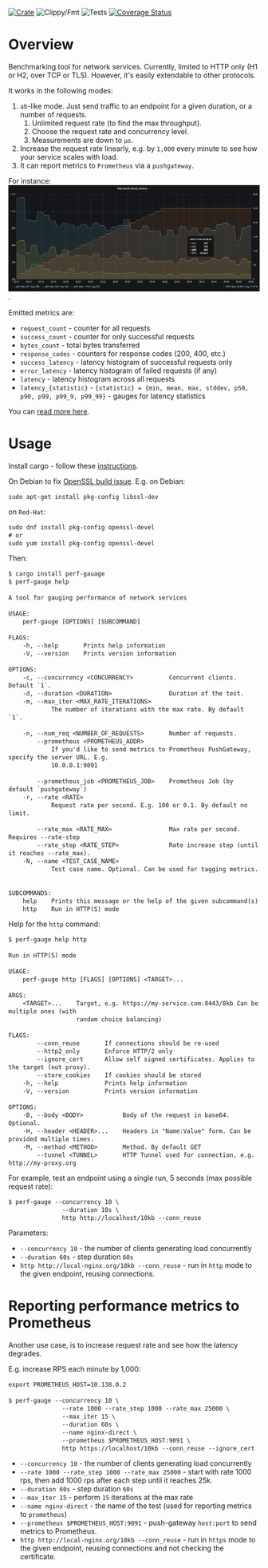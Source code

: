 [![Crate](https://img.shields.io/crates/v/perf-gauge.svg)](https://crates.io/crates/perf-gauge)
![Clippy/Fmt](https://github.com/xnuter/perf-gauge/workflows/Clippy/Fmt/badge.svg)
![Tests](https://github.com/xnuter/perf-gauge/workflows/Tests/badge.svg)
[![Coverage Status](https://coveralls.io/repos/github/xnuter/perf-gauge/badge.svg?branch=main)](https://coveralls.io/github/xnuter/perf-gauge?branch=main)

Overview
========

Benchmarking tool for network services. Currently, limited to HTTP only (H1 or H2, over TCP or TLS).
However, it's easily extendable to other protocols.

It works in the following modes:

1. `ab`-like mode. Just send traffic to an endpoint for a given duration, or a number of requests. 
   1. Unlimited request rate (to find the max throughput).
   1. Choose the request rate and concurrency level.
   1. Measurements are down to `µs`.
1. Increase the request rate linearly, e.g. by `1,000` every minute to see how your service scales with load.
1. It can report metrics to `Prometheus` via a `pushgateway`.

For instance: ![](./examples/prom/http-tunnel-rust-latency.png).

Emitted metrics are:
* `request_count` - counter for all requests
* `success_count` - counter for only successful requests
* `bytes_count` - total bytes transferred
* `response_codes` - counters for response codes (200, 400, etc.)
* `success_latency` - latency histogram of successful requests only
* `error_latency` - latency histogram of failed requests (if any)
* `latency` - latency histogram across all requests
* `latency_{statistic}` - `{statistic} = {min, mean, max, stddev, p50, p90, p99, p99_9, p99_99}` - gauges for latency statistics

You can [read more here](./examples).

Usage
======

Install cargo - follow these [instructions](https://doc.rust-lang.org/cargo/getting-started/installation.html).

On Debian to fix [OpenSSL build issue](https://docs.rs/openssl/0.10.30/openssl/). E.g. on Debian:

```
sudo apt-get install pkg-config libssl-dev
```

on `Red-Hat`:
```
sudo dnf install pkg-config openssl-devel
# or
sudo yum install pkg-config openssl-devel
```

Then:
```
$ cargo install perf-gauage
$ perf-gauge help 

A tool for gauging performance of network services

USAGE:
    perf-gauge [OPTIONS] [SUBCOMMAND]

FLAGS:
    -h, --help       Prints help information
    -V, --version    Prints version information

OPTIONS:
    -c, --concurrency <CONCURRENCY>          Concurrent clients. Default `1`.
    -d, --duration <DURATION>                Duration of the test.
    -m, --max_iter <MAX_RATE_ITERATIONS>
            The number of iterations with the max rate. By default `1`.

    -n, --num_req <NUMBER_OF_REQUESTS>       Number of requests.
        --prometheus <PROMETHEUS_ADDR>
            If you'd like to send metrics to Prometheus PushGateway, specify the server URL. E.g.
            10.0.0.1:9091

        --prometheus_job <PROMETHEUS_JOB>    Prometheus Job (by default `pushgateway`)
    -r, --rate <RATE>
            Request rate per second. E.g. 100 or 0.1. By default no limit.

        --rate_max <RATE_MAX>                Max rate per second. Requires --rate-step
        --rate_step <RATE_STEP>              Rate increase step (until it reaches --rate_max).
    -N, --name <TEST_CASE_NAME>
            Test case name. Optional. Can be used for tagging metrics.


SUBCOMMANDS:
    help    Prints this message or the help of the given subcommand(s)
    http    Run in HTTP(S) mode
```

Help for the `http` command:

```
$ perf-gauge help http

Run in HTTP(S) mode

USAGE:
    perf-gauge http [FLAGS] [OPTIONS] <TARGET>...

ARGS:
    <TARGET>...    Target, e.g. https://my-service.com:8443/8kb Can be multiple ones (with
                   random choice balancing)

FLAGS:
        --conn_reuse       If connections should be re-used
        --http2_only       Enforce HTTP/2 only
        --ignore_cert      Allow self signed certificates. Applies to the target (not proxy).
        --store_cookies    If cookies should be stored
    -h, --help             Prints help information
    -V, --version          Prints version information

OPTIONS:
    -B, --body <BODY>           Body of the request in base64. Optional.
    -H, --header <HEADER>...    Headers in "Name:Value" form. Can be provided multiple times.
    -M, --method <METHOD>       Method. By default GET
        --tunnel <TUNNEL>       HTTP Tunnel used for connection, e.g. http://my-proxy.org
```

For example, test an endpoint using a single run, 5 seconds (max possible request rate):

```
$ perf-gauge --concurrency 10 \
               --duration 10s \
               http http://localhost/10kb --conn_reuse
```
  
Parameters:

* `--concurrency 10` - the number of clients generating load concurrently
* `--duration 60s` - step duration `60s`
* `http http://local-nginx.org/10kb --conn_reuse` - run in `http` mode to the given endpoint, reusing connections. 

Reporting performance metrics to Prometheus
===========================================

Another use case, is to increase request rate and see how the latency degrades. 

E.g. increase RPS each minute by 1,000: 

```
export PROMETHEUS_HOST=10.138.0.2

$ perf-gauge --concurrency 10 \
               --rate 1000 --rate_step 1000 --rate_max 25000 \
               --max_iter 15 \
               --duration 60s \
               --name nginx-direct \
               --prometheus $PROMETHEUS_HOST:9091 \
               http https://localhost/10kb --conn_reuse --ignore_cert
```

* `--concurrency 10` - the number of clients generating load concurrently
* `--rate 1000 --rate_step 1000 --rate_max 25000` - start with rate 1000 rps, then add 1000 rps after each step until it reaches 25k.
* `--duration 60s` - step duration `60s`
* `--max_iter 15` - perform `15` iterations at the max rate
* `--name nginx-direct` - the name of the test (used for reporting metrics to `prometheus`)
* `--prometheus $PROMETHEUS_HOST:9091` - push-gateway `host:port` to send metrics to Prometheus.
* `http http://local-nginx.org/10kb --conn_reuse` - run in `https` mode to the given endpoint, reusing connections and not checking the certificate. 
